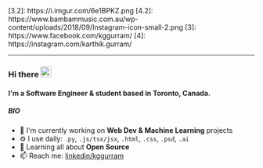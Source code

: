 <!-- <h1 align='center'><img src="https://raw.githubusercontent.com/MartinHeinz/MartinHeinz/master/wave.gif" width="50px"></h1>

I'm Karthik, a *Computer & Software Engineering* Undergraduate student, currently studying at Ryerson University, Toronto. I love to develop random, fun ideas that come to mind with various amazing languages and technologies. I pursue interest in mathematical visualization, web development, scripts, and big solutions to big problems. Feel free to tell me about youself! -->

<!-- ### Want to get in touch? :speech_balloon:

Linkedin, [![LinkedIn][1.2]][1] | Twitter, [![Twitter][2.2]][2]

[1.2]: https://raw.githubusercontent.com/MartinHeinz/MartinHeinz/master/linkedin-3-16.png
[2.2]: http://i.imgur.com/wWzX9uB.png -->
<!-->
[3.2]: https://i.imgur.com/6e1BPKZ.png
[4.2]: https://www.bambammusic.com.au/wp-content/uploads/2018/09/Instagram-icon-small-2.png
<!-->
<!-- [1]: https://www.linkedin.com/in/kggurram/
[2]: https://twitter.com/kggurram/ -->
<!-->
[3]: https://www.facebook.com/kggurram/
[4]: https://instagram.com/karthik.gurram/
<!-->

<!-- **Website: <i> coming soon </i>:pray:** -->

<!--
## Currently working on... :zzz:

<dl>
	<dt>R2-D2</dt>
	<dd> Finishing up</dd>

	<dt>Personal Website</dt>
	<dd>HTML, CSS, Jekyll</dd>

	<dt>ML Project</dt>
	<dd>&#128064</dd>

	<dt>Python Scripts</dt>
	<dd>I love to automate and code random algorithms that come to mind</dd>
	</dl>
-->

<!--
	## Everyone loves stats... here are some of mine :chart_with_upwards_trend:
	<div  class="container"  style="display: flex; height: 100px;">
		<a href="https://github.com/kggurram/">
		  	<img align="left" src="https://github-readme-stats.vercel.app/api?username=kggurram&hide=prs,issues&theme=nord&show_icons=true&line_height=27&count_private=true" alt="Karthik's GitHub Stats" />
		</a>
	</div>
	<div  style="width: 50%;">
		<img src="https://github-readme-stats.vercel.app/api/wakatime?username=kggurram" align= "center" style="width:100%">
	</div>
-->
<!--
	## Repos I'm proud of :fire:

	[![Repo Card](https://github-readme-stats.vercel.app/api/pin/?username=kggurram&repo=R2-D2&theme=nord)](https://github.com/kggurram/R2-D2)

	#### _Lots of ideas in development, coming soon!_
-->
---
<!-- <h3  align='center'><i>be creative.</i></h3> -->

<!-- > Simplicity is prerequisite for reliability - Edsger W. Dijkstra -->

### Hi there <img src="https://raw.githubusercontent.com/MartinHeinz/MartinHeinz/master/wave.gif" width="22px">

#### I'm a Software Engineer & student based in Toronto, Canada.

<!-- ##### NOW

- ✨ Crafted last [Laracon Online](https://laracon.net) website;
- 🇵🇹 Planing the "Tuga-Co-Op";
- 🍑 What about this? -->

##### BIO

- 🏢 I'm currently working on **Web Dev & Machine Learning** projects
- ⚙️ I use daily: `.py`, `.js/tsx/jsx`, `.html`, `.css`, `.psd`, `.ai`
- 🌱 Learning all about **Open Source**
- 📫 Reach me: [linkedin/kggurram](https://www.linkedin.com/in/kggurram/)
<!-- - 💅 Designed: @pestphp, [NorthMeetsSouth.audio](https://www.northmeetssouth.audio), [ThenPing.me](https://thenping.me), [HappydDev.fm](https://www.happydev.fm), etc… -->
<!-- - 💬 Ping me about **design**, **branding**, **laravel**, **development**, **design thinking** -->
